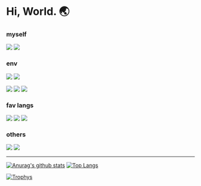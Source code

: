 # Hi, World. :earth_asia:

### myself

![](https://img.shields.io/static/v1?label=my%20name%20is&message=Nanai10a&color=005E15&style=for-the-badge)
![](https://img.shields.io/static/v1?label=have%20writing%20code%20since&message=2020&color=005E15&style=for-the-badge)

### env

[![](https://img.shields.io/static/v1?label=os%231&message=archlinux&color=08c&style=for-the-badge)](https://www.archlinux.org/)
[![](https://img.shields.io/static/v1?label=os%232&message=windows10&color=00A4EF&style=for-the-badge)](https://www.microsoft.com/windows/)

[![](https://img.shields.io/static/v1?label=editor&message=nvim&color=DE6A1C&style=for-the-badge)](https://www.vim.org/)
[![](https://img.shields.io/static/v1?label=->%20with&message=neovide&color=DE6A1C&style=for-the-badge)](https://github.com/neovide/neovide)
[![](https://img.shields.io/static/v1?label=ide&message=jet%20brains&color=C89332&style=for-the-badge)](https://www.jetbrains.com/products.html#type=ide)

### fav langs

[![](https://img.shields.io/static/v1?label=java&message=my%20parents&color=7BAA17&style=for-the-badge)](https://go.java/)
[![](https://img.shields.io/static/v1?label=kotlin&message=i%20love&color=7BAA17&style=for-the-badge)](https://kotlinlang.org/)
[![](https://img.shields.io/static/v1?label=rust&message=wonderful!&color=DE6A1C&style=for-the-badge)](https://www.rust-lang.org/)

### others

[![](https://img.shields.io/static/v1?label=twitter&message=@771_feelings&color=005E15&style=for-the-badge)](https://twitter.com/771_feelings)
[![](https://img.shields.io/static/v1?label=github&message=this&color=005E15&style=for-the-badge)](https://github.com/Nanai10a)

---

[![Anurag's github stats](https://github-readme-stats.vercel.app/api?username=Nanai10a&show_icons=true&count_private=true&theme=darcula)](https://github.com/anuraghazra/github-readme-stats)
[![Top Langs](https://github-readme-stats.vercel.app/api/top-langs/?username=Nanai10a&count_private=true&theme=darcula&layout=compact&langs_count=10)](https://github.com/anuraghazra/github-readme-stats)

[![Trophys](https://github-profile-trophy.vercel.app/?username=Nanai10a&count_private=true&theme=darcula&column=10)](https://github.com/anuraghazra/github-readme-stats)
